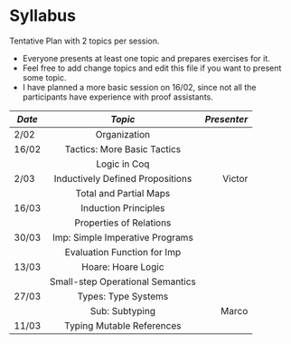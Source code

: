 # Syllabus

Tentative Plan with 2 topics per session.

* Everyone presents at least one topic and prepares exercises for it.
* Feel free to add change topics and edit this file if you want to present some topic.
* I have planned  a more basic session on 16/02, since not all the participants have experience with proof assistants.

| *Date*  | *Topic*                          | *Presenter* |
| ------- |:--------------------------------:| -----------:|
|  2/02   | Organization                     |             |
|  16/02  | Tactics: More Basic Tactics      |             |
|         | Logic in Coq                     |             |
|   2/03  | Inductively Defined Propositions | Victor      |
|         | Total and Partial Maps           |             |
|  16/03  | Induction Principles             |             |
|         | Properties of Relations          |             |
|  30/03  | Imp: Simple Imperative Programs  |             |
|         | Evaluation Function for Imp      |             |
|  13/03  | Hoare: Hoare Logic               |             |
|         | Small-step Operational Semantics |             |
|  27/03  | Types: Type Systems              |             |
|         | Sub: Subtyping                   | Marco       |
|  11/03  | Typing Mutable References        |             |




